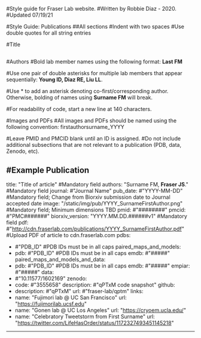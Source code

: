#Style guide for Fraser Lab website.
#Written by Robbie Diaz - 2020.
#Updated 07/19/21

#Style Guide: Publications
##All sections
  #Indent with two spaces
  #Use double quotes for all string entries

#Title
##

#Authors
#Bold lab member names using the following format: **Last FM**

#Use one pair of double asterisks for multiple lab members that appear sequentially: **Young ID, Diaz RE, Liu LL**.

#Use &#42; to add an asterisk denoting co-first/corresponding author. Otherwise, bolding of names using **Surname FM** will break.

#For readability of code, start a new line at 140 characters.

#Images and PDFs
#All images and PDFs should be named using the following convention: firstauthorsurname_YYYY

#Leave PMID and PMCID blank until an ID is assigned.
#Do not include additional subsections that are not relevant to a publication (PDB, data, Zenodo, etc).

#Example Publication
---
title: "Title of article" #Mandatory field
authors: "Surname FM, **Fraser JS**." #Mandatory field
journal: #"Journal Name"
pub_date: #"YYYY-MM-DD" #Mandatory field; Change from Biorxiv submission date to Journal accepted date
image: "/static/img/pub/YYYY_SurnameFirstAuthor.png"  #Mandatory field; Minimum dimensions TBD
pmid: #"########"
pmcid: #"PMC#######"
biorxiv_version: "YYYY.MM.DD.######v1" #Mandatory field
pdf: #"http://cdn.fraserlab.com/publications/YYYY_SurnameFirstAuthor.pdf" #Upload PDF of article to cdn.fraserlab.com
pdbs:
  - #"PDB_ID" #PDB IDs must be in all caps
paired_maps_and_models:
  - pdb: #"PDB_ID" #PDB IDs must be in all caps
    emdb: #"#####"
paired_maps_and_models_and_data:
  - pdb: #"PDB_ID" #PDB IDs must be in all caps
    emdb: #"#####"
    empiar: #"#####"
data:
  - #"10.11577/1602169"
zenodo:
  - code: #"3555658"
    description: #"qPTxM code snapshot"
github:
  - description: #"qPTxM"
    url: #"fraser-lab/qptm"
links:
  - name: "Fujimori lab @ UC San Francisco"
    url: "https://fujimorilab.ucsf.edu"
  - name: "Gonen lab @ UC Los Angeles"
    url: "https://cryoem.ucla.edu/"
  - name: "Celebratory Tweetstorm from First Surname"
    url: "https://twitter.com/LifeHasOrder/status/1172327493451145218"
---